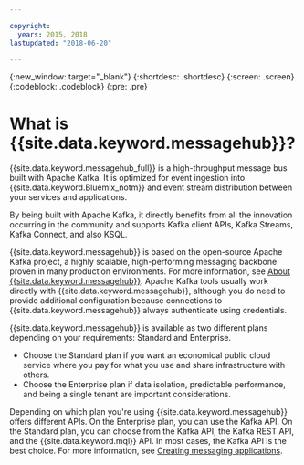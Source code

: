 ```yaml
---

copyright:
  years: 2015, 2018
lastupdated: "2018-06-20"

---
```


{:new_window: target="_blank"}
{:shortdesc: .shortdesc}
{:screen: .screen}
{:codeblock: .codeblock}
{:pre: .pre}

# What is {{site.data.keyword.messagehub}}?

{{site.data.keyword.messagehub_full}} is a high-throughput message bus built with Apache Kafka. It is optimized for event ingestion into {{site.data.keyword.Bluemix_notm}} and event stream distribution between your services and applications.

By being built with Apache Kafka, it directly benefits from all the innovation occurring in the community and supports Kafka client APIs, Kafka Streams, Kafka Connect, and also KSQL.

{{site.data.keyword.messagehub}} is based on the open-source
Apache Kafka project, a highly scalable, high-performing messaging backbone proven in many
production environments. For more information, see [About {{site.data.keyword.messagehub}}](/docs/services/MessageHub/messagehub010.html).
Apache Kafka tools usually work directly with {{site.data.keyword.messagehub}}, although you do need to provide additional configuration because connections to {{site.data.keyword.messagehub}} always authenticate using credentials.

{{site.data.keyword.messagehub}} is available as two different plans depending on your requirements: Standard and Enterprise.

* Choose the Standard plan if you want an economical public cloud service where you pay for what you use and share infrastructure with others.
* Choose the Enterprise plan if data isolation, predictable performance, and being a single tenant are important considerations. 

Depending on which plan you're using {{site.data.keyword.messagehub}} offers different APIs. On the Enterprise plan, you can use the Kafka API. On the Standard plan, you can choose from the Kafka API, the Kafka REST API, and the {{site.data.keyword.mql}} API. In most cases, the Kafka API is the best choice. For more information, see [Creating messaging applications](/docs/services/MessageHub/messagehub086.html).



